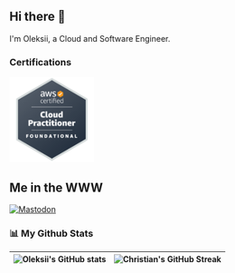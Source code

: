 ## Hi there 👋

<p>I'm Oleksii, a Cloud and Software Engineer.</p>

### Certifications
<p>
  <a href="https://www.credly.com/badges/f1cff7eb-e06f-458d-aa8b-41a0aba2373a" target="_blank">
    <img alt="AWS Certified Cloud Practitioner" height="150px" width="150px" src="images/aws-cp.png"/>
  </a>
</p>

## Me in the WWW

[//]: <> (Icons from https://simpleicons.org)

<p>
  <a href="https://social.linux.pizza/@Oleksii" target="_blank">
    <img alt="Mastodon" src="https://img.shields.io/badge/Mastodon-6364FF?&style=flat-square&logo=mastodon&logoColor=white" />
  </a>
</p>

### 📊 My Github Stats

| ![Oleksii's GitHub stats](https://github-readme-stats.vercel.app/api?username=oleksiidn&show_icons=true&theme=city_lights) | ![Christian's GitHub Streak](https://github-readme-streak-stats.herokuapp.com/?user=oleksiidn&theme=city-lights) |
|:--------------------------------------------------------------------------------------------------------------------------:|:----------------------------------------------------------------------------------------------------------------:|


<!--
**oleksiidn/oleksiidn** is a ✨ _special_ ✨ repository because its `README.md` (this file) appears on your GitHub profile.

Here are some ideas to get you started:

- 🔭 I’m currently working on ...
- 🌱 I’m currently learning ...
- 👯 I’m looking to collaborate on ...
- 🤔 I’m looking for help with ...
- 💬 Ask me about ...
- 📫 How to reach me: ...
- 😄 Pronouns: ...
- ⚡ Fun fact: ...
-->
